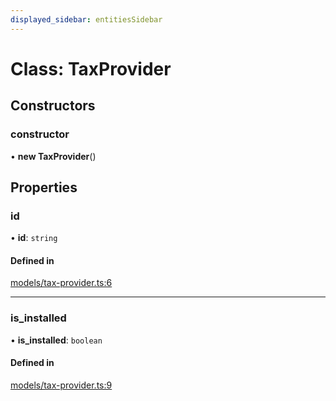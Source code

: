 ```yaml
---
displayed_sidebar: entitiesSidebar
---
```


# Class: TaxProvider

## Constructors

### constructor

• **new TaxProvider**()

## Properties

### id

• **id**: `string`

#### Defined in

[models/tax-provider.ts:6](https://github.com/medusajs/medusa/blob/884322447/packages/medusa/src/models/tax-provider.ts#L6)

___

### is\_installed

• **is\_installed**: `boolean`

#### Defined in

[models/tax-provider.ts:9](https://github.com/medusajs/medusa/blob/884322447/packages/medusa/src/models/tax-provider.ts#L9)
